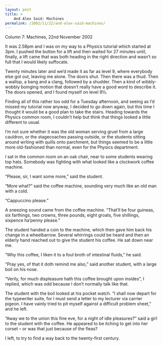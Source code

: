 ```yaml
---
layout: post
title: >
    And Alex Said: Machines
permalink: /2002/11/22/and-alex-said-machines/
---
```

Column 7: Machines, 22nd November 2002

It was 2.58pm and I was on my way to a Physics tutorial which started at 3pm. I pushed the button for a lift and then waited for 27 minutes until, finally, a lift came that was both heading in the right direction and wasn’t so full that I would likely suffocate.

Twenty minutes later and we’d made it as far as level 9, where everybody else got out, leaving me alone. The doors shut. Then there was a thud. Then a wallop, a bang and a clang, followed by a shudder. Then a kind of wibbly-wobbly boinging motion that doesn’t really have a good word to describe it. The doors opened, and I found myself on level 9½.

Finding all of this rather too odd for a Tuesday afternoon, and seeing as I’d missed my tutorial now anyway, I decided to go down again, but this time I thought it would be a good plan to take the stairs. Heading towards the Physics common room, I couldn’t help but think that things looked a little different to usual.

I’m not sure whether it was the old woman serving gruel from a large cauldron, or the stagecoaches passing outside, or the students sitting around writing with quills onto parchment, but things seemed to be a little more old-fashioned than normal, even for the Physics department.

I sat in the common room on an oak chair, near to some students wearing top hats. Somebody was fighting with what looked like a clockwork coffee machine.

“Please, sir, I want some more,” said the student.

“More what?” said the coffee machine, sounding very much like an old man with a cold.

“Cappuccino please.”

A sneezing sound came from the coffee machine. “That’ll be four guineas, six farthings, two crowns, three pounds, eight groats, five shillings, sixpence ha’penny please.”

The student handed a coin to the machine, which then gave him back his change in a wheelbarrow. Several whirrings could be heard and then an elderly hand reached out to give the student his coffee. He sat down near me.

“Why this coffee, I liken it to a foul broth of intestinal fluids,” he said.

“Pray yes, of that it doth remind me also,” said another student, with a large boil on his nose.

“Verily, for much displeasure hath this coffee brought upon insides”, I replied, which was odd because I don’t normally talk like that.

The student with the boil looked at his pocket watch. “I shall now depart for the typewriter suite, for I must send a letter to my lecturer via carrier pigeon. I have vainly tried to pit myself against a difficult problem sheet,” and he left.

“Away we to the union this fine eve, for a night of idle pleasures?” said a girl to the student with the coffee. He appeared to be itching to get into her corset – or was that just because of the fleas?

I left, to try to find a way back to the twenty-first century.